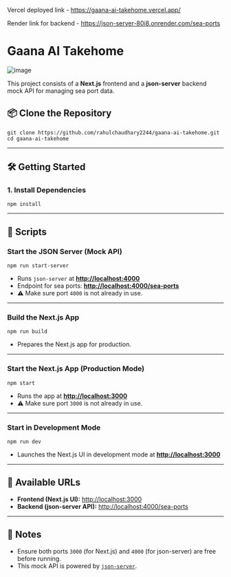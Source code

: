 Vercel deployed link - https://gaana-ai-takehome.vercel.app/

Render link for backend - https://json-server-80i8.onrender.com/sea-ports

# Gaana AI Takehome
![image](https://github.com/user-attachments/assets/16871b65-583e-4d94-abf8-8c0897846851)

This project consists of a **Next.js** frontend and a **json-server** backend mock API for managing sea port data.

## 📦 Clone the Repository

```
git clone https://github.com/rahulchaudhary2244/gaana-ai-takehome.git
cd gaana-ai-takehome
```

---

## 🛠️ Getting Started

### 1. Install Dependencies

```
npm install
```


---

## 🚀 Scripts

### Start the JSON Server (Mock API)

```
npm run start-server
```

-   Runs `json-server` at **[http://localhost:4000](http://localhost:4000)**
-   Endpoint for sea ports: **[http://localhost:4000/sea-ports](http://localhost:4000/sea-ports)**
-   ⚠️ Make sure port `4000` is not already in use.

---

### Build the Next.js App

```
npm run build
```

-   Prepares the Next.js app for production.

---

### Start the Next.js App (Production Mode)

```
npm start
```

-   Runs the app at **[http://localhost:3000](http://localhost:3000)**
-   ⚠️ Make sure port `3000` is not already in use.

---

### Start in Development Mode

```
npm run dev
```

-   Launches the Next.js UI in development mode at **[http://localhost:3000](http://localhost:3000)**

---

## 📁 Available URLs

-   **Frontend (Next.js UI):** [http://localhost:3000](http://localhost:3000)
-   **Backend (json-server API):** [http://localhost:4000/sea-ports](http://localhost:4000/sea-ports)

---

## 📝 Notes

-   Ensure both ports `3000` (for Next.js) and `4000` (for json-server) are free before running.
-   This mock API is powered by [`json-server`](https://github.com/typicode/json-server).
